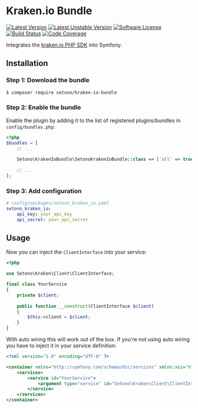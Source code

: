 # Kraken.io Bundle

[![Latest Version][ico-version]][link-packagist]
[![Latest Unstable Version][ico-unstable-version]][link-packagist]
[![Software License][ico-license]](LICENSE)
[![Build Status][ico-github-actions]][link-github-actions]
[![Code Coverage][ico-code-coverage]][link-code-coverage]

Integrates the [kraken.io PHP SDK](https://github.com/Setono/kraken-io-php-sdk) into Symfony.

## Installation

### Step 1: Download the bundle

```bash
$ composer require setono/kraken-io-bundle
```

### Step 2: Enable the bundle

Enable the plugin by adding it to the list of registered plugins/bundles in `config/bundles.php`:

```php
<?php
$bundles = [
    // ...
    
    Setono\KrakenIoBundle\SetonoKrakenIoBundle::class => ['all' => true],
    
    // ...
];
```

### Step 3: Add configuration

```yaml
# config/packages/setono_kraken_io.yaml
setono_kraken_io:
    api_key: your_api_key
    api_secret: your_api_secret
```

## Usage
Now you can inject the `ClientInterface` into your service:

```php
<?php

use Setono\Kraken\Client\ClientInterface;

final class YourService
{
    private $client;
    
    public function __construct(ClientInterface $client)
    {
        $this->client = $client;
    }
}
```

With auto wiring this will work out of the box. If you're not using auto wiring you have to inject it in your service definition:

```xml
<?xml version="1.0" encoding="UTF-8" ?>

<container xmlns="http://symfony.com/schema/dic/services" xmlns:xsi="http://www.w3.org/2001/XMLSchema-instance" xsi:schemaLocation="http://symfony.com/schema/dic/services http://symfony.com/schema/dic/services/services-1.0.xsd">
    <services>
        <service id="YourService">
            <argument type="service" id="Setono\Kraken\Client\ClientInterface"/>
        </service>
    </services>
</container>

```

[ico-version]: https://poser.pugx.org/setono/kraken-io-bundle/v/stable
[ico-unstable-version]: https://poser.pugx.org/setono/kraken-io-bundle/v/unstable
[ico-license]: https://poser.pugx.org/setono/kraken-io-bundle/license
[ico-github-actions]: https://github.com/Setono/KrakenIoBundle/workflows/build/badge.svg
[ico-code-coverage]: https://codecov.io/gh/Setono/KrakenIoBundle/branch/master/graph/badge.svg

[link-packagist]: https://packagist.org/packages/setono/kraken-io-bundle
[link-github-actions]: https://github.com/Setono/KrakenIoBundle/actions
[link-code-coverage]: https://codecov.io/gh/Setono/KrakenIoBundle
